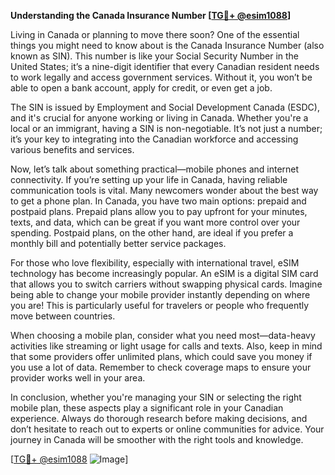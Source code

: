 **Understanding the Canada Insurance Number [[TG💪+ @esim1088](https://t.me/s/esim1088)]**

Living in Canada or planning to move there soon? One of the essential things you might need to know about is the Canada Insurance Number (also known as SIN). This number is like your Social Security Number in the United States; it’s a nine-digit identifier that every Canadian resident needs to work legally and access government services. Without it, you won’t be able to open a bank account, apply for credit, or even get a job.

The SIN is issued by Employment and Social Development Canada (ESDC), and it's crucial for anyone working or living in Canada. Whether you're a local or an immigrant, having a SIN is non-negotiable. It’s not just a number; it’s your key to integrating into the Canadian workforce and accessing various benefits and services.

Now, let’s talk about something practical—mobile phones and internet connectivity. If you’re setting up your life in Canada, having reliable communication tools is vital. Many newcomers wonder about the best way to get a phone plan. In Canada, you have two main options: prepaid and postpaid plans. Prepaid plans allow you to pay upfront for your minutes, texts, and data, which can be great if you want more control over your spending. Postpaid plans, on the other hand, are ideal if you prefer a monthly bill and potentially better service packages.

For those who love flexibility, especially with international travel, eSIM technology has become increasingly popular. An eSIM is a digital SIM card that allows you to switch carriers without swapping physical cards. Imagine being able to change your mobile provider instantly depending on where you are! This is particularly useful for travelers or people who frequently move between countries.

When choosing a mobile plan, consider what you need most—data-heavy activities like streaming or light usage for calls and texts. Also, keep in mind that some providers offer unlimited plans, which could save you money if you use a lot of data. Remember to check coverage maps to ensure your provider works well in your area.

In conclusion, whether you're managing your SIN or selecting the right mobile plan, these aspects play a significant role in your Canadian experience. Always do thorough research before making decisions, and don’t hesitate to reach out to experts or online communities for advice. Your journey in Canada will be smoother with the right tools and knowledge.

[[TG💪+ @esim1088](https://t.me/s/esim1088) ![Image](https://i.postimg.cc/Y0z9fWf4/image.png)]